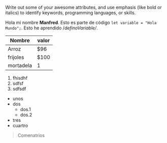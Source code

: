 Write out some of your awesome attributes, and use emphasis (like bold or italics) to identify keywords, programming languages, or skills. 

Hola mi nombre __Manfred__. Esto es parte de código `let variable = "Hola Mundo";`.
Esto he aprendido /_definoVariable/_.

Nombre | valor
-|-
Arroz|$96
frijoles|$100
mortadela|1

1. fhisdhf
2. sdfsf
3. sdfsdf

- unos
- dos
  - dos.1
  - dos.2
- tres
- cuartro

> Comenatrios
